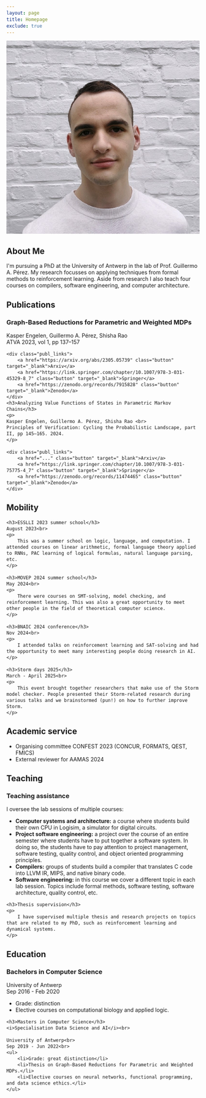 ```yaml
---
layout: page
title: Homepage
exclude: true
---
```



<div class="profile-container cv-section" id="about">
    <div class="profile-picture">
        <img src="/assets/images/profile_picture_20240605.jpeg" alt="Me!">
    </div>
    <div class="about-me">
        <h2>About Me</h2>
        <p>I'm pursuing a PhD at the University of Antwerp in the lab of Prof. Guillermo A. Pérez. My research focusses on applying techniques from formal methods to reinforcement learning. Aside from research I also teach four courses on compilers, software engineering, and computer architecture.</p>
    </div>
</div>

<div class="cv-section publ_section">
	<h2 id="publ">Publications</h2>
	<h3>Graph-Based Reductions for Parametric and Weighted MDPs</h3>
    <p>
    Kasper Engelen, Guillermo A. Pérez, Shisha Rao <br>
    ATVA 2023, vol 1, pp 137–157
    </p>

    <div class="publ_links">
        <a href="https://arxiv.org/abs/2305.05739" class="button" target="_blank">Arxiv</a>
        <a href="https://link.springer.com/chapter/10.1007/978-3-031-45329-8_7" class="button" target="_blank">Springer</a>
        <a href="https://zenodo.org/records/7915828" class="button" target="_blank">Zenodo</a>
    </div>
    <h3>Analyzing Value Functions of States in Parametric Markov Chains</h3>
    <p>
    Kasper Engelen, Guillermo A. Pérez, Shisha Rao <br>
    Principles of Verification: Cycling the Probabilistic Landscape, part II, pp 145–165. 2024.
    </p>

    <div class="publ_links">
        <a href="..." class="button" target="_blank">Arxiv</a>
        <a href="https://link.springer.com/chapter/10.1007/978-3-031-75775-4_7" class="button" target="_blank">Springer</a>
        <a href="https://zenodo.org/records/11474465" class="button" target="_blank">Zenodo</a>
    </div>
</div>

<div class="cv-section" id="mobility_phd">
    <h2>Mobility</h2>

    <h3>ESSLLI 2023 summer school</h3>
    August 2023<br>
    <p>
        This was a summer school on logic, language, and computation. I attended courses on linear arithmetic, formal language theory applied to RNNs, PAC learning of logical formulas, natural language parsing, etc.
    </p>

    <h3>MOVEP 2024 summer school</h3>
    May 2024<br>
    <p>
        There were courses on SMT-solving, model checking, and reinforcement learning. This was also a great opportunity to meet other people in the field of theoretical computer science.
    </p>

    <h3>BNAIC 2024 conference</h3>
    Nov 2024<br>
    <p>
        I attended talks on reinforcement learning and SAT-solving and had the opportunity to meet many interesting people doing research in AI.
    </p>

    <h3>Storm days 2025</h3>
    March - April 2025<br>
    <p>
        This event brought together researchers that make use of the Storm model checker. People presented their Storm-related research during various talks and we brainstormed (pun!) on how to further improve Storm. 
    </p>
</div>

<div class="cv-section" id="extra_phd">
    <h2>Academic service</h2>
    <ul>
        <li>Organising committee CONFEST 2023 (CONCUR, FORMATS, QEST, FMICS)</li>
        <li>External reviewer for AAMAS 2024</li>
    </ul>
</div>


<div class="cv-section" id="extra_phd">
    <h2>Teaching</h2>
    <h3>Teaching assistance</h3>
     <p>
        I oversee the lab sessions of multiple courses:
        <ul>
            <li><b>Computer systems and architecture:</b> a course where students build their own CPU in Logisim, a simulator for digital circuits.</li>
            <li><b>Project software engineering:</b> a project over the course of an entire semester where students have to put together a software system. In doing so, the students have to pay attention to project management, software testing, quality control, and object oriented programming principles.</li>
            <li><b>Compilers:</b> groups of students build a compiler that translates C code into LLVM IR, MIPS, and native binary code.</li>
            <li><b>Software engineering:</b> in this course we cover a different topic in each lab session. Topics include formal methods, software testing, software architecture, quality control, etc.</li>
        </ul>
    </p>

    <h3>Thesis supervision</h3>
    <p>
        I have supervised multiple thesis and research projects on topics that are related to my PhD, such as reinforcement learning and dynamical systems.
    </p>
</div>

<div class="cv-section" id="educ">
	<h2>Education</h2>
	<h3>Bachelors in Computer Science</h3>
	University of Antwerp<br>
	Sep 2016 - Feb 2020<br>
        <ul>
        <li>Grade: distinction</li>
        <li>Elective courses on computational biology and applied logic.</li>
    </ul>

	<h3>Masters in Computer Science</h3>
	<i>Specialisation Data Science and AI</i><br>

	University of Antwerp<br>
	Sep 2019 - Jun 2022<br>
    <ul>
        <li>Grade: great distinction</li>
        <li>Thesis on Graph-Based Reductions for Parametric and Weighted MDPs.</li>
        <li>Elective courses on neural networks, functional programming, and data science ethics.</li>
    </ul>
</div>